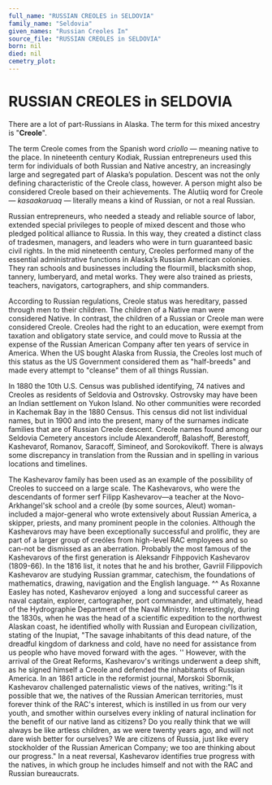 ```yaml
---
full_name: "RUSSIAN CREOLES in SELDOVIA"
family_name: "Seldovia"
given_names: "Russian Creoles In"
source_file: "RUSSIAN CREOLES in SELDOVIA"
born: nil
died: nil
cemetry_plot: 
---
```

# RUSSIAN CREOLES in SELDOVIA

There are a lot of part-Russians in Alaska. The term for this mixed
ancestry is "**Creole**".

The term Creole comes from the Spanish word *criollo* — meaning native
to the place. In nineteenth century Kodiak, Russian entrepreneurs used
this term for individuals of both Russian and Native ancestry, an
increasingly large and segregated part of Alaska’s population. Descent
was not the only defining characteristic of the Creole class, however. A
person might also be considered Creole based on their achievements. The
Alutiiq word for Creole — *kasaakaruaq* — literally means a kind of
Russian, or not a real Russian.

Russian entrepreneurs, who needed a steady and reliable source of labor,
extended special privileges to people of mixed descent and those who
pledged political alliance to Russia. In this way, they created a
distinct class of tradesmen, managers, and leaders who were in turn
guaranteed basic civil rights. In the mid nineteenth century, Creoles
performed many of the essential administrative functions in Alaska’s
Russian American colonies. They ran schools and businesses including the
flourmill, blacksmith shop, tannery, lumberyard, and metal works. They
were also trained as priests, teachers, navigators, cartographers, and
ship commanders.

According to Russian regulations, Creole status was hereditary, passed
through men to their children. The children of a Native man were
considered Native. In contrast, the children of a Russian or Creole man
were considered Creole. Creoles had the right to an education, were
exempt from taxation and obligatory state service, and could move to
Russia at the expense of the Russian American Company after ten years of
service in America. When the US bought Alaska from Russia, the Creoles
lost much of this status as the US Government considered them as
"half-breeds" and made every attempt to "cleanse" them of all things
Russian.

In 1880 the 10th U.S. Census was published identifying, 74 natives and
Creoles as residents of Seldovia and Ostrovsky. Ostrovsky may have been
an Indian settlement on Yukon Island. No other communities were recorded
in Kachemak Bay in the 1880 Census. This census did not list individual
names, but in 1900 and into the present, many of the surnames indicate
families that are of Russian Creole descent. Creole names found among
our Seldovia Cemetery ancestors include Alexanderoff, Balashoff,
Berestoff, Kashevarof, Romanov, Saracoff, Simineof, and Sorokovikoff.
There is always some discrepancy in translation from the Russian and in
spelling in various locations and timelines.

The Kashevarov family has been used as an example of the possibility of
Creoles to succeed on a large scale. The Kashevarovs, who were the
descendants of former serf Filipp Kashevarov—a teacher at the
Novo-Arkhangel'sk school and a creóle (by some sources, Aleut)
woman-included a major-general who wrote extensively about Russian
America, a skipper, priests, and many prominent people in the colonies.
Although the Kashevarovs may have been exceptionally successful and
prolific, they are part of a larger group of creóles from high-level RAC
employees and so can-not be dismissed as an aberration. Probably the
most famous of the Kashevarovs of the first generation is Aleksandr
Fihppovich Kashevarov (1809-66). In the 1816 list, it notes that he and
his brother, Gavriil Filippovich Kashevarov are studying Russian
grammar, catechism, the foundations of mathematics, drawing, navigation
and the English language. ^^ As Roxanne Easley has noted,
Kashevarov enjoyed  a long and successful career as naval captain,
explorer, cartographer, port commander, and ultimately, head of the
Hydrographie Department of the Naval Ministry. Interestingly, during the
1830s, when he was the head of a scientific expedition to the northwest
Alaskan coast, he identified wholly with Russian and European
civilization, stating of the Inupiat, "The savage inhabitants of this
dead nature, of the dreadful kingdom of darkness and cold, have no need
for assistance from us people who have moved forward with the ages. ''
However, with the arrival of the Great Reforms, Kashevarov's writings
underwent a deep shift, as he signed himself a Creole and defended the
inhabitants of Russian America. In an 1861 article in the reformist
journal, Morskoi Sbornik, Kashevarov challenged paternalistic views of
the natives, writing:"Is it possible that we, the natives of the Russian
American territories, must forever think of the RAC's interest, which is
instilled in us from our very youth, and smother within ourselves every
inkling of natural inclination for the benefit of our native land as
citizens? Do you really think that we will always be like artless
children, as we were twenty years ago, and will not dare wish better for
ourselves? We are citizens of Russia, just like every stockholder of the
Russian American Company; we too are thinking about our progress." In a
neat reversal, Kashevarov identifies true progress with the natives, in
which group he includes himself and not with the RAC and Russian
bureaucrats.
